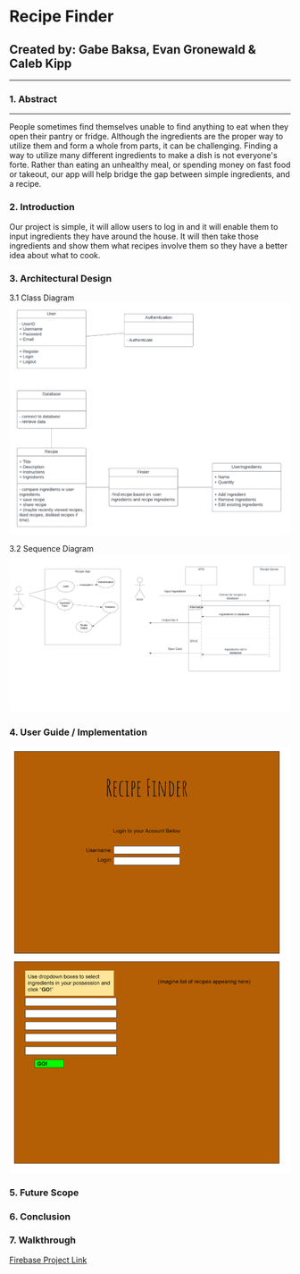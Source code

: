 # **Recipe Finder**
## Created by: Gabe Baksa, Evan Gronewald & Caleb Kipp
___
### 1. Abstract
___
People sometimes find themselves unable to find anything to eat when they open their pantry or fridge. Although the ingredients are the proper way to utilize them and form a whole from parts, it can be challenging. Finding a way to utilize many different ingredients to make a dish is not everyone's forte. Rather than eating an unhealthy meal, or spending money on fast food or takeout, our app will help bridge the gap between simple ingredients, and a recipe.
### 2. Introduction
Our project is simple, it will allow users to log in and it will enable them to input ingredients they have around the house. It will then take  those ingredients and show them what recipes involve them so they have a better idea about what to cook.
### 3. Architectural Design

3.1 Class Diagram
![Class.png](https://github.com/EvanGrone/RecipeApp/blob/main/RecipeClass.png)

3.2 Sequence Diagram
![Sequence.png](https://github.com/EvanGrone/RecipeApp/blob/main/RecipeSequence.png)
### 4. User Guide / Implementation
![UserInterface](https://github.com/EvanGrone/RecipeApp/blob/main/download.jpg)
### 5. Future Scope
### 6. Conclusion
### 7. Walkthrough

[Firebase Project Link](https://console.firebase.google.com/u/0/project/recipeapp-98710/overview?utm_source=welcome&utm_medium=email&utm_campaign=welcome_2021_CTA_A)


